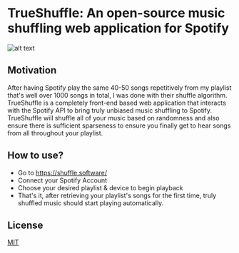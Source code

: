 # TrueShuffle: An open-source music shuffling web application for Spotify
![alt text](https://shuffle.software/assets/images/meta-image.png)

## Motivation
After having Spotify play the same 40-50 songs repetitively from my playlist that's well over 1000 songs in total, I was done with their shuffle algorithm. TrueShuffle is a completely front-end based web application that interacts with the Spotify API to bring truly unbiased music shuffling to Spotify. TrueShuffle will shuffle all of your music based on randomness and also ensure there is sufficient sparseness to ensure you finally get to hear songs from all throughout your playlist.

## How to use?
- Go to https://shuffle.software/
- Connect your Spotify Account
- Choose your desired playlist & device to begin playback
- That's it, after retrieving your playlist's songs for the first time, truly shuffled music should start playing automatically.

## License
[MIT](./LICENSE)